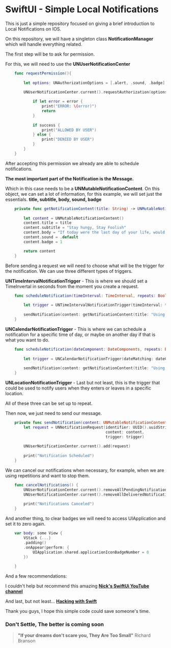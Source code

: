 #  SwiftUI - Simple Local Notifications

This is just a simple repository focused on giving a brief introduction to Local Notifications on IOS.

On this repository, we will have a singleton class **NotificationManager** which will handle everything related.

The first step will be to ask for permission.

For this, we will need to use the **UNUserNotificationCenter**

```swift
    func requestPermission(){
        
        let options: UNAuthorizationOptions = [.alert, .sound, .badge]
        
        UNUserNotificationCenter.current().requestAuthorization(options: options) { (success, error) in

            if let error = error {
                print("ERROR: \(error)")
                return
            }
            
            if success {
                print("ALLOWED BY USER")
            } else {
                print("DENIED BY USER")
            }
        }
    }
```

After accepting this permission we already are able to schedule notifications. 

**The most important part of the Notification is the Message.**

Which in this case needs to be a **UNMutableNotificationContent**. 
On this object, we can set a lot of information, 
for this example, we will set just the essentials. 
**title, subtitle, body, sound, badge**

```swift
    private func getNotificationContent(title: String) -> UNMutableNotificationContent {
        
        let content = UNMutableNotificationContent()
        content.title = title
        content.subtitle = "Stay hungy, Stay Foolish"
        content.body = "If today were the last day of your life, would you want to do what you are about to do today?"
        content.sound = .default
        content.badge = 1

        return content
    }
```

Before sending a request we will need to choose what will be the trigger for the notification.
We can use three different types of triggers.

**UNTimeIntervalNotificationTrigger** - This is where we should set a TimeInvertal in seconds from the moment you create a request.
```swift
    func scheduleNotification(timeInterval: TimeInterval, repeats: Bool) {
        
        let trigger = UNTimeIntervalNotificationTrigger(timeInterval: timeInterval, repeats: repeats)
        
        sendNotification(content: getNotificationContent(title: "Using TimeInterval"), trigger: trigger)
    }
```

**UNCalendarNotificationTrigger** - This is where we can schedule a notification for a specific time of day, 
or maybe on another day if that is what you want to do.
```swift
    func scheduleNotification(dateComponent: DateComponents, repeats: Bool) {
        
        let trigger = UNCalendarNotificationTrigger(dateMatching: dateComponent, repeats: repeats)
        
        sendNotification(content: getNotificationContent(title: "Using DateComponents"), trigger: trigger)
    }
```

**UNLocationNotificationTrigger** - Last but not least, this is the trigger that could be used to notify users when they
enters or leaves in a specific location. 

All of these three can be set up to repeat.

Then now, we just need to send our message. 
```swift
    private func sendNotification(content: UNMutableNotificationContent, trigger: UNNotificationTrigger) {
        let request = UNNotificationRequest(identifier: UUID().uuidString,
                                            content: content,
                                            trigger: trigger)
        
        UNUserNotificationCenter.current().add(request)
        
        print("Notification Scheduled")
    }
```

We can cancel our notifications when necessary, for example, when we are using repetitions and want to stop them.
```swift
    func cancelNotifications() {
        UNUserNotificationCenter.current().removeAllPendingNotificationRequests()
        UNUserNotificationCenter.current().removeAllDeliveredNotifications()
        
        print("Notifications Canceled")
    }
```

And another thing, to clear badges we will need to access UIApplication and set it to zero again.
```swift
    var body: some View {
        VStack {...}
        .padding()
        .onAppear(perform: {
            UIApplication.shared.applicationIconBadgeNumber = 0
        })
        
    }
```


And a few recommendations:

I couldn't help but recommend this amazing **[Nick's SwiftUi YouTube channel](https://www.youtube.com/@SwiftfulThinking)** 

And last, but not least... 
**[Hacking with Swift](https://www.hackingwithswift.com/)**

Thank you guys, I hope this simple code could save someone's time.
### **Don't Settle, The better is coming soon**

>**"If your dreams don't scare you, They Are Too Small"** Richard Branson
